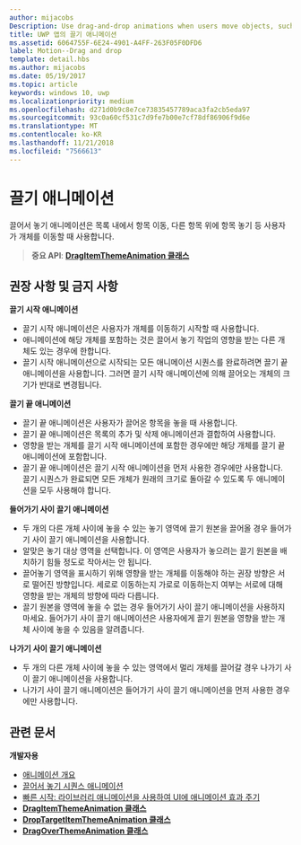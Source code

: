 ```yaml
---
author: mijacobs
Description: Use drag-and-drop animations when users move objects, such as moving an item within a list, or dropping an item on top of another.
title: UWP 앱의 끌기 애니메이션
ms.assetid: 6064755F-6E24-4901-A4FF-263F05F0DFD6
label: Motion--Drag and drop
template: detail.hbs
ms.author: mijacobs
ms.date: 05/19/2017
ms.topic: article
keywords: windows 10, uwp
ms.localizationpriority: medium
ms.openlocfilehash: d271d0b9c8e7ce73835457789aca3fa2cb5eda97
ms.sourcegitcommit: 93c0a60cf531c7d9fe7b00e7cf78df86906f9d6e
ms.translationtype: MT
ms.contentlocale: ko-KR
ms.lasthandoff: 11/21/2018
ms.locfileid: "7566613"
---
```

# <a name="drag-animations"></a>끌기 애니메이션




끌어서 놓기 애니메이션은 목록 내에서 항목 이동, 다른 항목 위에 항목 놓기 등 사용자가 개체를 이동할 때 사용합니다.

> **중요 API**: [**DragItemThemeAnimation 클래스**](https://msdn.microsoft.com/library/windows/apps/br243174)


## <a name="dos-and-donts"></a>권장 사항 및 금지 사항


**끌기 시작 애니메이션**

-   끌기 시작 애니메이션은 사용자가 개체를 이동하기 시작할 때 사용합니다.
-   애니메이션에 해당 개체를 포함하는 것은 끌어서 놓기 작업의 영향을 받는 다른 개체도 있는 경우에 한합니다.
-   끌기 시작 애니메이션으로 시작되는 모든 애니메이션 시퀀스를 완료하려면 끌기 끝 애니메이션을 사용합니다. 그러면 끌기 시작 애니메이션에 의해 끌어오는 개체의 크기가 반대로 변경됩니다.

**끌기 끝 애니메이션**

-   끌기 끝 애니메이션은 사용자가 끌어온 항목을 놓을 때 사용합니다.
-   끌기 끝 애니메이션은 목록의 추가 및 삭제 애니메이션과 결합하여 사용합니다.
-   영향을 받는 개체를 끌기 시작 애니메이션에 포함한 경우에만 해당 개체를 끌기 끝 애니메이션에 포함합니다.
-   끌기 끝 애니메이션은 끌기 시작 애니메이션을 먼저 사용한 경우에만 사용합니다. 끌기 시퀀스가 완료되면 모든 개체가 원래의 크기로 돌아갈 수 있도록 두 애니메이션을 모두 사용해야 합니다.

**들어가기 사이 끌기 애니메이션**

-   두 개의 다른 개체 사이에 놓을 수 있는 놓기 영역에 끌기 원본을 끌어올 경우 들어가기 사이 끌기 애니메이션을 사용합니다.
-   알맞은 놓기 대상 영역을 선택합니다. 이 영역은 사용자가 놓으려는 끌기 원본을 배치하기 힘들 정도로 작아서는 안 됩니다.
-   끌어놓기 영역을 표시하기 위해 영향을 받는 개체를 이동해야 하는 권장 방향은 서로 떨어진 방향입니다. 세로로 이동하는지 가로로 이동하는지 여부는 서로에 대해 영향을 받는 개체의 방향에 따라 다릅니다.
-   끌기 원본을 영역에 놓을 수 없는 경우 들어가기 사이 끌기 애니메이션을 사용하지 마세요. 들어가기 사이 끌기 애니메이션은 사용자에게 끌기 원본을 영향을 받는 개체 사이에 놓을 수 있음을 알려줍니다.

**나가기 사이 끌기 애니메이션**

-   두 개의 다른 개체 사이에 놓을 수 있는 영역에서 멀리 개체를 끌어갈 경우 나가기 사이 끌기 애니메이션을 사용합니다.
-   나가기 사이 끌기 애니메이션은 들어가기 사이 끌기 애니메이션을 먼저 사용한 경우에만 사용합니다.


## <a name="related-articles"></a>관련 문서

**개발자용**
* [애니메이션 개요](https://msdn.microsoft.com/library/windows/apps/mt187350)
* [끌어서 놓기 시퀀스 애니메이션](https://msdn.microsoft.com/library/windows/apps/xaml/jj649427)
* [빠른 시작: 라이브러리 애니메이션을 사용하여 UI에 애니메이션 효과 주기](https://msdn.microsoft.com/library/windows/apps/xaml/hh452703)
* [**DragItemThemeAnimation 클래스**](https://msdn.microsoft.com/library/windows/apps/br243174)
* [**DropTargetItemThemeAnimation 클래스**](https://msdn.microsoft.com/library/windows/apps/br243186)
* [**DragOverThemeAnimation 클래스**](https://msdn.microsoft.com/library/windows/apps/br243180)


 




